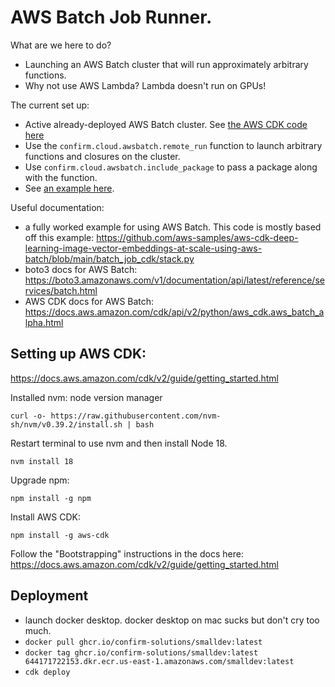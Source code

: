 # AWS Batch Job Runner.

What are we here to do?
- Launching an AWS Batch cluster that will run approximately arbitrary functions.
- Why not use AWS Lambda? Lambda doesn't run on GPUs!

The current set up:
- Active already-deployed AWS Batch cluster. See [the AWS CDK code here](./)
- Use the `confirm.cloud.awsbatch.remote_run` function to launch arbitrary
  functions and closures on the cluster.
- Use `confirm.cloud.awsbatch.include_package` to pass a package along with the
  function.
- See [an example here](./run_confirm.py).

Useful documentation:
- a fully worked example for using AWS Batch. This code is mostly based off this example:
  https://github.com/aws-samples/aws-cdk-deep-learning-image-vector-embeddings-at-scale-using-aws-batch/blob/main/batch_job_cdk/stack.py
- boto3 docs for AWS Batch:
  https://boto3.amazonaws.com/v1/documentation/api/latest/reference/services/batch.html
- AWS CDK docs for AWS Batch:
  https://docs.aws.amazon.com/cdk/api/v2/python/aws_cdk.aws_batch_alpha.html

## Setting up AWS CDK:

https://docs.aws.amazon.com/cdk/v2/guide/getting_started.html

Installed nvm: node version manager

```
curl -o- https://raw.githubusercontent.com/nvm-sh/nvm/v0.39.2/install.sh | bash
```

Restart terminal to use nvm and then install Node 18.

```
nvm install 18
```

Upgrade npm:

```
npm install -g npm
```

Install AWS CDK:

```
npm install -g aws-cdk
```

Follow the "Bootstrapping" instructions in the docs here: 
https://docs.aws.amazon.com/cdk/v2/guide/getting_started.html

## Deployment

- launch docker desktop. docker desktop on mac sucks but don't cry too much.
- `docker pull ghcr.io/confirm-solutions/smalldev:latest`
- `docker tag ghcr.io/confirm-solutions/smalldev:latest 644171722153.dkr.ecr.us-east-1.amazonaws.com/smalldev:latest`
- `cdk deploy`